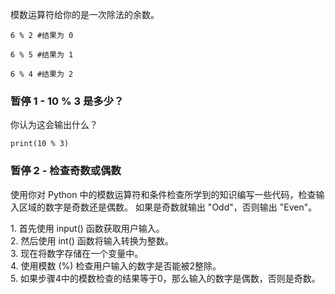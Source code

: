 模数运算符给你的是一次除法的余数。

`6 % 2 #结果为 0`

`6 % 5 #结果为 1`

`6 % 4 #结果为 2`

### 暂停 1 - 10 % 3 是多少？
你认为这会输出什么？

`print(10 % 3)`

### 暂停 2 - 检查奇数或偶数
使用你对 Python 中的模数运算符和条件检查所学到的知识编写一些代码，检查输入区域的数字是奇数还是偶数。
如果是奇数就输出 "Odd"，否则输出 "Even"。

<div class="hint">
1. 首先使用 input() 函数获取用户输入。
<br/>2. 然后使用 int() 函数将输入转换为整数。
<br/>3. 现在将数字存储在一个变量中。
<br/>4. 使用模数 (%) 检查用户输入的数字是否能被2整除。
<br/>5. 如果步骤4中的模数检查的结果等于0，那么输入的数字是偶数，否则是奇数。
</div>